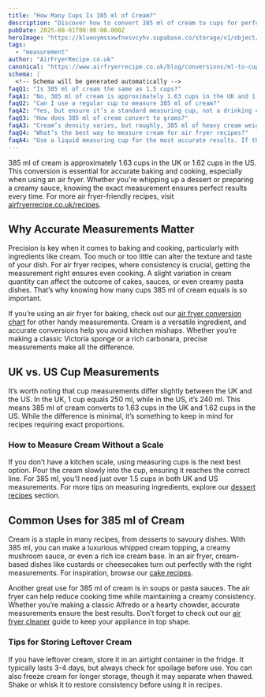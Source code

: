 ```yaml
---
title: "How Many Cups Is 385 ml of Cream?"
description: "Discover how to convert 385 ml of cream to cups for perfect baking and cooking every time. Get precise measurements now!"
pubDate: 2025-08-01T00:00:00.000Z
heroImage: "https://klueoymssxwfnxsvcyhv.supabase.co/storage/v1/object/public/Shmucket/how-many-cups-is-385-ml-of-cream.webp"
tags:
  - "measurement"
author: "AirFryerRecipe.co.uk"
canonical: "https://www.airfryerrecipe.co.uk/blog/conversions/ml-to-cups/how-many-cups-is-385-ml-of-cream"
schema: |
  <!-- Schema will be generated automatically -->
faqQ1: "Is 385 ml of cream the same as 1.5 cups?"
faqA1: "No, 385 ml of cream is approximately 1.63 cups in the UK and 1.62 cups in the US. While it’s close to 1.5 cups, the slight difference can matter in precise recipes, especially baking."
faqQ2: "Can I use a regular cup to measure 385 ml of cream?"
faqA2: "Yes, but ensure it’s a standard measuring cup, not a drinking cup. Pour the cream to the appropriate line for accuracy. For best results, use a liquid measuring cup with clear markings."
faqQ3: "How does 385 ml of cream convert to grams?"
faqA3: "Cream’s density varies, but roughly, 385 ml of heavy cream weighs about 390 grams. For lighter creams, the weight may be slightly less. Always check the packaging for specific density details."
faqQ4: "What’s the best way to measure cream for air fryer recipes?"
faqA4: "Use a liquid measuring cup for the most accurate results. If the recipe calls for 385 ml, fill the cup to the 1.5-cup mark and add a little extra to match the precise conversion. This ensures even cooking in the air fryer."
---
```

<p>385 ml of cream is approximately 1.63 cups in the UK or 1.62 cups in the US. This conversion is essential for accurate baking and cooking, especially when using an air fryer. Whether you're whipping up a dessert or preparing a creamy sauce, knowing the exact measurement ensures perfect results every time. For more air fryer-friendly recipes, visit <a href=https://www.airfryerrecipe.co.uk/recipes>airfryerrecipe.co.uk/recipes</a>.</p>

<h2>Why Accurate Measurements Matter</h2>
<p>Precision is key when it comes to baking and cooking, particularly with ingredients like cream. Too much or too little can alter the texture and taste of your dish. For air fryer recipes, where consistency is crucial, getting the measurement right ensures even cooking. A slight variation in cream quantity can affect the outcome of cakes, sauces, or even creamy pasta dishes. That’s why knowing how many cups 385 ml of cream equals is so important.</p>

<p>If you’re using an air fryer for baking, check out our <a href=https://www.airfryerrecipe.co.uk/air-fryer-conversion-chart>air fryer conversion chart</a> for other handy measurements. Cream is a versatile ingredient, and accurate conversions help you avoid kitchen mishaps. Whether you’re making a classic Victoria sponge or a rich carbonara, precise measurements make all the difference.</p>

<h2>UK vs. US Cup Measurements</h2>
<p>It’s worth noting that cup measurements differ slightly between the UK and the US. In the UK, 1 cup equals 250 ml, while in the US, it’s 240 ml. This means 385 ml of cream converts to 1.63 cups in the UK and 1.62 cups in the US. While the difference is minimal, it’s something to keep in mind for recipes requiring exact proportions.</p>

<h3>How to Measure Cream Without a Scale</h3>
<p>If you don’t have a kitchen scale, using measuring cups is the next best option. Pour the cream slowly into the cup, ensuring it reaches the correct line. For 385 ml, you’ll need just over 1.5 cups in both UK and US measurements. For more tips on measuring ingredients, explore our <a href=https://www.airfryerrecipe.co.uk/recipe-category/dessert>dessert recipes</a> section.</p>

<h2>Common Uses for 385 ml of Cream</h2>
<p>Cream is a staple in many recipes, from desserts to savoury dishes. With 385 ml, you can make a luxurious whipped cream topping, a creamy mushroom sauce, or even a rich ice cream base. In an air fryer, cream-based dishes like custards or cheesecakes turn out perfectly with the right measurements. For inspiration, browse our <a href=https://www.airfryerrecipe.co.uk/recipe-category/cakes>cake recipes</a>.</p>

<p>Another great use for 385 ml of cream is in soups or pasta sauces. The air fryer can help reduce cooking time while maintaining a creamy consistency. Whether you’re making a classic Alfredo or a hearty chowder, accurate measurements ensure the best results. Don’t forget to check out our <a href=https://www.airfryerrecipe.co.uk/air-fryer-cleaner>air fryer cleaner</a> guide to keep your appliance in top shape.</p>

<h3>Tips for Storing Leftover Cream</h3>
<p>If you have leftover cream, store it in an airtight container in the fridge. It typically lasts 3-4 days, but always check for spoilage before use. You can also freeze cream for longer storage, though it may separate when thawed. Shake or whisk it to restore consistency before using it in recipes.</p>
